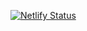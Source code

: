 [![Netlify Status](https://api.netlify.com/api/v1/badges/65392e32-b82f-4e69-85bf-a12361385e38/deploy-status)](https://app.netlify.com/sites/wgardiner/deploys)
